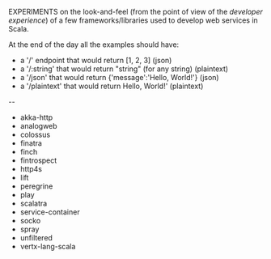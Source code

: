EXPERIMENTS on the look-and-feel (from the point of view of the *developer experience*) of a few frameworks/libraries used to develop web services in Scala.

At the end of the day all the examples should have:
- a '/' endpoint that would return [1, 2, 3] (json)
- a '/:string' that would return "string" (for any string) (plaintext)
- a '/json' that would return {'message':'Hello, World!'} (json)
- a '/plaintext' that would return Hello, World!' (plaintext)


--

- akka-http
- analogweb
- colossus
- finatra
- finch
- fintrospect
- http4s
- lift
- peregrine
- play
- scalatra
- service-container
- socko
- spray
- unfiltered
- vertx-lang-scala
